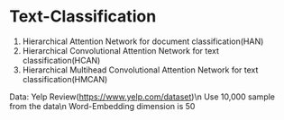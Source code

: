 # Text-Classification

1. Hierarchical Attention Network for document classification(HAN)
2. Hierarchical Convolutional Attention Network for text classification(HCAN)
3. Hierarchical Multihead Convolutional Attention Network for text classification(HMCAN)

Data: Yelp Review(https://www.yelp.com/dataset)\n
Use 10,000 sample from the data\n
Word-Embedding dimension is 50
